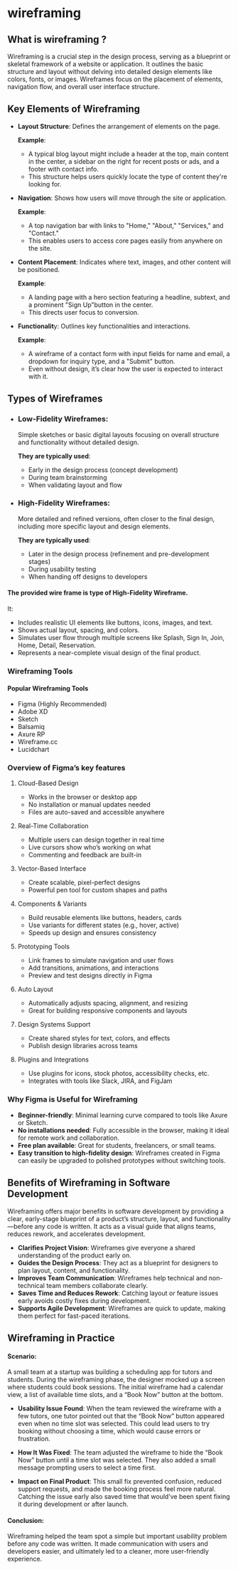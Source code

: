 # wireframing
## What is wireframing ?

Wireframing is a crucial step in the design process, serving as a blueprint or skeletal framework of a website or application. It outlines the basic structure and layout without delving into detailed design elements like colors, fonts, or images. Wireframes focus on the placement of elements, navigation flow, and overall user interface structure.

## Key Elements of Wireframing
- **Layout Structure**: Defines the arrangement of elements on the page.

  **Example**:
   - A typical blog layout might include a header at the top, main content in the center, a sidebar on the right for recent posts or ads, and a footer with contact info.
   - This structure helps users quickly locate the type of content they're looking for.

- **Navigation**: Shows how users will move through the site or application.

  **Example**:
   - A top navigation bar with links to "Home," "About," "Services," and "Contact."
   - This enables users to access core pages easily from anywhere on the site.

- **Content Placement**: Indicates where text, images, and other content will be positioned.

  **Example**:
    - A landing page with a hero section featuring a headline, subtext, and a prominent "Sign Up"button in the center.
    - This directs user focus to conversion.
    
- **Functionalit**y: Outlines key functionalities and interactions.

  **Example**:
    - A wireframe of a contact form with input fields for name and email, a dropdown for inquiry type, and a "Submit" button.
    - Even without design, it’s clear how the user is expected to interact with it.
 
## Types of Wireframes
  - ### Low-Fidelity Wireframes:
    Simple sketches or basic digital layouts focusing on overall structure and functionality without     detailed design.

    **They are typically used**:
     - Early in the design process (concept development)
     - During team brainstorming
     - When validating layout and flow

  - ### High-Fidelity Wireframes:
    More detailed and refined versions, often closer to the final design, including more specific        layout and design elements.

    **They are typically used**:
     - Later in the design process (refinement and pre-development stages)
     - During usability testing
     - When handing off designs to developers
   
#### The provided wire frame is type of **High-Fidelity Wireframe**.
It: 
- Includes realistic UI elements like buttons, icons, images, and text.
- Shows actual layout, spacing, and colors.
- Simulates user flow through multiple screens like Splash, Sign In, Join, Home, Detail, Reservation.
- Represents a near-complete visual design of the final product.

### Wireframing Tools
#### Popular Wireframing Tools
  - Figma (Highly Recommended)
  - Adobe XD
  - Sketch
  - Balsamiq
  - Axure RP
  - Wireframe.cc
  - Lucidchart

### Overview of Figma’s key features 
1. Cloud-Based Design
    - Works in the browser or desktop app
    - No installation or manual updates needed
    - Files are auto-saved and accessible anywhere
   
2. Real-Time Collaboration
    - Multiple users can design together in real time
    - Live cursors show who’s working on what
    - Commenting and feedback are built-in
3. Vector-Based Interface
    - Create scalable, pixel-perfect designs
    - Powerful pen tool for custom shapes and paths 
4. Components & Variants
    - Build reusable elements like buttons, headers, cards
    - Use variants for different states (e.g., hover, active)
    - Speeds up design and ensures consistency
5. Prototyping Tools
    - Link frames to simulate navigation and user flows
    - Add transitions, animations, and interactions
    - Preview and test designs directly in Figma
6. Auto Layout
    - Automatically adjusts spacing, alignment, and resizing
    - Great for building responsive components and layouts
    
7. Design Systems Support
    - Create shared styles for text, colors, and effects
    - Publish design libraries across teams
8. Plugins and Integrations
    - Use plugins for icons, stock photos, accessibility checks, etc.
    - Integrates with tools like Slack, JIRA, and FigJam

### Why Figma is Useful for Wireframing
   - **Beginner-friendly**: Minimal learning curve compared to tools like Axure or Sketch.
   - **No installations needed**: Fully accessible in the browser, making it ideal for remote work and collaboration.
   - **Free plan available**: Great for students, freelancers, or small teams.
   - **Easy transition to high-fidelity design**: Wireframes created in Figma can easily be upgraded to polished prototypes without switching tools.

## Benefits of Wireframing in Software Development 

Wireframing offers major benefits in software development by providing a clear, early-stage blueprint of a product’s structure, layout, and functionality—before any code is written. It acts as a visual guide that  aligns teams, reduces rework, and accelerates development.
 
- **Clarifies Project Vision**: Wireframes give everyone a shared understanding of the product early on.
- **Guides the Design Process**: They act as a blueprint for designers to plan layout, content, and functionality.
- **Improves Team Communication**: Wireframes help technical and non-technical team members collaborate clearly.
- **Saves Time and Reduces Rework**: Catching layout or feature issues early avoids costly fixes during development.
- **Supports Agile Development**: Wireframes are quick to update, making them perfect for fast-paced iterations.

## Wireframing in Practice 

#### Scenario:
A small team at a startup was building a scheduling app for tutors and students. During the wireframing phase, the designer mocked up a screen where students could book sessions. The initial wireframe had a calendar view, a list of available time slots, and a “Book Now” button at the bottom.

- **Usability Issue Found**:
When the team reviewed the wireframe with a few tutors, one tutor pointed out that the “Book Now” button appeared even when no time slot was selected. This could lead users to try booking without choosing a time, which would cause errors or frustration.

- **How It Was Fixed**:
The team adjusted the wireframe to hide the “Book Now” button until a time slot was selected. They also added a small message prompting users to select a time first.

- **Impact on Final Product**:
This small fix prevented confusion, reduced support requests, and made the booking process feel more natural. Catching the issue early also saved time that would’ve been spent fixing it during development or after launch.

#### Conclusion:
Wireframing helped the team spot a simple but important usability problem before any code was written. It made communication with users and developers easier, and ultimately led to a cleaner, more user-friendly experience.



 
 



    

   


    

    
